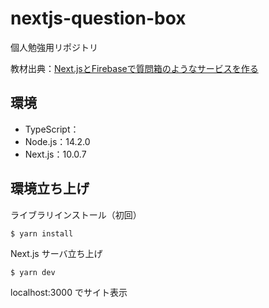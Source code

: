 # nextjs-question-box
個人勉強用リポジトリ

教材出典：[Next.jsとFirebaseで質問箱のようなサービスを作る](https://zenn.dev/dala/books/nextjs-firebase-service)

## 環境
- TypeScript：
- Node.js：14.2.0
- Next.js：10.0.7

## 環境立ち上げ
ライブラリインストール（初回）
```
$ yarn install
```

Next.js サーバ立ち上げ
```
$ yarn dev
```
localhost:3000 でサイト表示